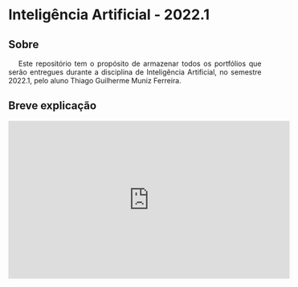 # Inteligência Artificial - 2022.1

## Sobre

<p style="text-indent: 20px; text-align: justify">
Este repositório tem o propósito de armazenar todos os portfólios que serão entregues durante a disciplina de Inteligência Artificial, no semestre 2022.1, pelo aluno Thiago Guilherme Muniz Ferreira.
</p>

## Breve explicação

<iframe width="560" height="315" src="https://www.youtube.com/embed/Mf32OwhVkNA" title="YouTube video player" frameborder="0" allow="accelerometer; autoplay; clipboard-write; encrypted-media; gyroscope; picture-in-picture" allowfullscreen></iframe>
